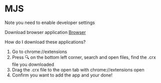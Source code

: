 # MJS

Note you need to enable developer settings

Download browser application
<a href="https://github.com/ProBukkit/MJS/raw/master/Browser.crx" download>Browser</a>

How do I download these applications?  
1. Go to chrome://extensions  
2. Press 🔍 on the bottom left corner, search and open files, find the .crx file you downloaded  
3. Drag the .crx file to the open tab with chrome://extensions open  
4. Confirm you want to add the app and your done!

